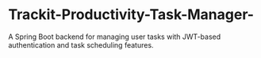 # Trackit-Productivity-Task-Manager-
A Spring Boot backend for managing user tasks with JWT-based authentication and task scheduling features.
